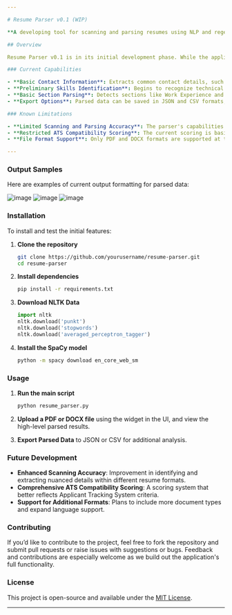 ```yaml
---

# Resume Parser v0.1 (WIP)

**A developing tool for scanning and parsing resumes using NLP and regex. Currently, the application is in progress and is limited in its scanning and parsing capabilities.** 🚧

## Overview

Resume Parser v0.1 is in its initial development phase. While the application is intended to help analyze resume content by extracting contact information, skills, work experience, education, and other relevant details, its scanning and parsing features are still under active development. This means that **certain detailed extractions may not be fully supported or accurate yet**.

### Current Capabilities

- **Basic Contact Information**: Extracts common contact details, such as name, email, and phone number.
- **Preliminary Skills Identification**: Begins to recognize technical and soft skills with limited categorization.
- **Basic Section Parsing**: Detects sections like Work Experience and Education but may miss nuanced details or specific formats.
- **Export Options**: Parsed data can be saved in JSON and CSV formats, albeit with preliminary, high-level information.

### Known Limitations

- **Limited Scanning and Parsing Accuracy**: The parser's capabilities are still being expanded. It may not fully capture complex or varied resume formats.
- **Restricted ATS Compatibility Scoring**: The current scoring is basic and does not yet fully reflect real-world ATS expectations.
- **File Format Support**: Only PDF and DOCX formats are supported at this stage.

---
```


### Output Samples

Here are examples of current output formatting for parsed data:

![image](https://github.com/user-attachments/assets/74b25ca7-f6f7-40e7-bf27-a18e3ba514e6)
![image](https://github.com/user-attachments/assets/119ebca0-28e3-4b38-b0f8-7d9adb9bfccc)
![image](https://github.com/user-attachments/assets/89464b99-8aad-4273-a26b-01436f1767c6)

### Installation

To install and test the initial features:

1. **Clone the repository**
   ```bash
   git clone https://github.com/yourusername/resume-parser.git
   cd resume-parser
   ```

2. **Install dependencies**
   ```bash
   pip install -r requirements.txt
   ```

3. **Download NLTK Data**
   ```python
   import nltk
   nltk.download('punkt')
   nltk.download('stopwords')
   nltk.download('averaged_perceptron_tagger')
   ```

4. **Install the SpaCy model**
   ```bash
   python -m spacy download en_core_web_sm
   ```

### Usage

1. **Run the main script**
   ```python
   python resume_parser.py
   ```

2. **Upload a PDF or DOCX file** using the widget in the UI, and view the high-level parsed results.

3. **Export Parsed Data** to JSON or CSV for additional analysis.

### Future Development

- **Enhanced Scanning Accuracy**: Improvement in identifying and extracting nuanced details within different resume formats.
- **Comprehensive ATS Compatibility Scoring**: A scoring system that better reflects Applicant Tracking System criteria.
- **Support for Additional Formats**: Plans to include more document types and expand language support.

### Contributing

If you’d like to contribute to the project, feel free to fork the repository and submit pull requests or raise issues with suggestions or bugs. Feedback and contributions are especially welcome as we build out the application's full functionality.

### License

This project is open-source and available under the [MIT License](LICENSE).

---
